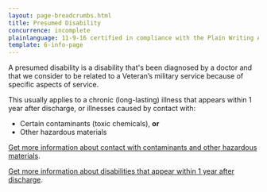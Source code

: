 ```yaml
---
layout: page-breadcrumbs.html
title: Presumed Disability
concurrence: incomplete
plainlanguage: 11-9-16 certified in compliance with the Plain Writing Act
template: 6-info-page
---
```


A presumed disability is a disability that's been diagnosed by a doctor and that we consider to be related to a Veteran’s military service because of specific aspects of service. 

This usually applies to a chronic (long-lasting) illness that appears within 1 year after discharge, or illnesses caused by contact with:
- Certain contaminants (toxic chemicals), **or**
- Other hazardous materials

[Get more information about contact with contaminants and other hazardous materials](/disability-benefits/conditions/exposure-to-hazardous-materials/).

[Get more information about disabilities that appear within 1 year after discharge](/disability-benefits/apply-for-benefits/one-year/).

